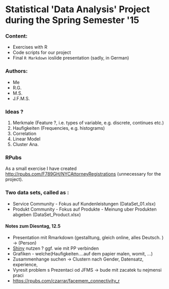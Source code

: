 Statistical 'Data Analysis' Project during the Spring Semester '15
===============

### Content:

- Exercises with R
- Code scripts for our project
- Final `R Markdown` ioslide presentation (sadly, in German)

### Authors:

- Me
- R.G.
- M.S.
- J.F.M.S.

### Ideas ?

1.	Merkmale (Feature ?, i.e. types of variable, e.g. discrete, continues etc.)
2.  Haufigkeiten (Frequencies, e.g. histograms)
3.  Correlation
4.  Linear Model
5.  Cluster Ana.

### RPubs

As a small exercise I have created <http://rpubs.com/F789GH/NYCAttorneyRegistrations> (unnecessary for the project). 

### Two data sets, called as :

- Service Community - Fokus auf Kundenleistungen (DataSet_01.xlsx)
- Produkt Community - Fokus auf Produkte - Meinung uber Produkten abgeben (DataSet_Product.xlsx)

#### Notes zum Diesntag, 12.5

- Presentation mit Rmarkdown (gestalltung, gleich online, alles Deutsch. ) -> (Person)
- [Shiny](http://shiny.b40.cz/SemesterProject/shiny/SSS/) nutzen ? ggf. wie mit PP verbinden
- Grafiken - welche(Haufigkeiten....auf dem papier malen, womit, ...)
- Zusammenhange suchen -> Clustern nach Gender, Datensatz, experience, 
- Vyresit problem s Prezentaci od JFMS -> bude mit zacatek tu nejmensi praci
- <https://rpubs.com/czarrar/facemem_connectivity_r>
